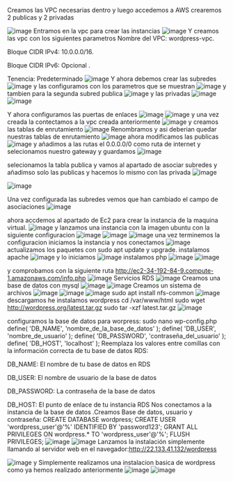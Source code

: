 
Creamos las VPC necesarias dentro y luego accedemos a AWS 
crearemos 2 publicas y 2 privadas

![image](https://github.com/user-attachments/assets/110d3ebc-2772-42e4-824a-320398ec7a56)
Entramos en la vpc para crear las instancias 
![image](https://github.com/user-attachments/assets/2e7cecf8-28bb-44e0-b377-ea042035d25b)
Y creamos las vpc con los siguientes parametros 
Nombre del VPC: wordpress-vpc.

Bloque CIDR IPv4: 10.0.0.0/16.

Bloque CIDR IPv6: Opcional .

Tenencia: Predeterminado
![image](https://github.com/user-attachments/assets/06fc1f87-fa0a-4d43-a952-bd950aa9cd0d)
Y ahora debemos crear las subredes 
![image](https://github.com/user-attachments/assets/f51d79d3-92a6-4c30-aec1-84678b993a74)
y las configuramos con los parametros que se muestran 
![image](https://github.com/user-attachments/assets/bc5b9031-8438-49fe-85b6-60c78e2f0059)
y tambien para la segunda subred publica 
![image](https://github.com/user-attachments/assets/9ace1b41-6c91-42b5-83cd-f8d070caba20)
y las privadas 
![image](https://github.com/user-attachments/assets/9d5bd98f-13b5-478b-bf5c-fc59419b4a6a)
![image](https://github.com/user-attachments/assets/05bf105f-de4b-4c97-a831-17f2c21f3479)

Y ahora configuramos las puertas de enlaces 
![image](https://github.com/user-attachments/assets/35b80d23-5209-430d-8e08-63a4f2bf5c89)
![image](https://github.com/user-attachments/assets/922be5aa-37d7-4e1d-a2ab-c6193cae0448)
y una vez creada la contectamos a la vpc creada anteriormente 
![image](https://github.com/user-attachments/assets/997f28b0-4d03-44a6-805f-f565f9a4d9b0)
y creamos las tablas de enrutamiento
![image](https://github.com/user-attachments/assets/128a9e8e-7b2d-4df7-8da3-5650d1357159)
Renombramos y asi deberian quedar nuestras tablas de enrutamiento 
![image](https://github.com/user-attachments/assets/3fc5f617-a7aa-493c-830c-144f59f908ff)
ahora modificamos las publicas ![image](https://github.com/user-attachments/assets/0f0009a3-5cd6-4108-a3dd-84fe309d6287) y añadimos a las rutas el 0.0.0.0/0 como ruta de internet y selecionamos nuestro gateway y guardamos 
![image](https://github.com/user-attachments/assets/0424f0dc-7a54-48b3-b227-2e7230a48fcb)

selecionamos la tabla publica y vamos al apartado de asociar subredes y añadimso solo las publicas y hacemos lo mismo con las privada 
![image](https://github.com/user-attachments/assets/88d6c32f-888b-4661-a7e5-65ebf0664b89)

![image](https://github.com/user-attachments/assets/0442d77b-c2ad-4f72-a927-03e8cd8c4ae9)

Una vez configurada las subredes vemos que han cambiado el campo de asociaciones 
![image](https://github.com/user-attachments/assets/1f97dbee-73b9-4859-ae53-3ebbc0184e0c)

ahora accdemos al apartado de Ec2 para crear la instancia de la maquina virtual.
![image](https://github.com/user-attachments/assets/4ad830bf-7431-4fde-a217-39a1f98aa1d1)
y lanzamos una instancia con la imagen ubuntu con la siguiente configuracion 
![image](https://github.com/user-attachments/assets/eb591709-7d48-4d6d-a487-751a58f6fe66)
 ![image](https://github.com/user-attachments/assets/e1258fa5-d335-4466-a4e4-69464927e3f9)
![image](https://github.com/user-attachments/assets/4137ccfc-46f5-4f21-af42-e5dd06bf4c8f)
una vez terminemos la configuracion iniciamos la instancia y nos conectamos 
![image](https://github.com/user-attachments/assets/94617cf4-42b7-4751-a263-375b6eb075f0)
actualizamos los paquetes con sudo apt update y upgrade. 
instalamos apache 
![image](https://github.com/user-attachments/assets/01029cac-bde3-46b5-a927-fbcfe288223a)
y lo iniciamos 
![image](https://github.com/user-attachments/assets/3f23176e-e1ce-424e-8198-fe98dbfff2df)
instalamos php 
![image](https://github.com/user-attachments/assets/1068c129-b68f-4890-ad96-f0c131fee236)
![image](https://github.com/user-attachments/assets/7b12c769-91de-4d14-b147-bae7c1f751cc)

y comprobamos con la siguiente ruta http://ec2-34-192-84-9.compute-1.amazonaws.com/info.php
![image](https://github.com/user-attachments/assets/e9ecc839-2440-4da8-98c1-55c0e1aa9e5a)
Servicios RDS
![image](https://github.com/user-attachments/assets/d3ed4ae0-e308-454b-a4dd-ba6c7dc79593)
Creamos una base de datos con mysql 
![image](https://github.com/user-attachments/assets/f67ed552-c0cc-4383-9d75-4418b0c763d0)
![image](https://github.com/user-attachments/assets/2ac805d8-f03d-4b1d-b002-658bc93d863f)
Creamos un sistema de archivos 
![image](https://github.com/user-attachments/assets/ff7824ee-4902-45a8-9d71-dd18055a5064)
![image](https://github.com/user-attachments/assets/f7f8d8d4-29a1-4b0d-a69b-fd466e3feda2)
![image](https://github.com/user-attachments/assets/2bf04434-e1aa-409b-b440-324d5b44d732)
sudo apt install nfs-common 
![image](https://github.com/user-attachments/assets/06bcd51e-e33b-4d53-9a5a-0cac71925128)
descargamos he instalamos wordpress cd /var/www/html sudo wget http://wordpress.org/latest.tar.gz sudo tar -xzf latest.tar.gz
![image](https://github.com/user-attachments/assets/16e7e24c-ba98-4fc1-af5d-f211c976159f)

configuramos la base de datos para worpress: sudo nano wp-config.php define( 'DB_NAME', 'nombre_de_la_base_de_datos' ); define( 'DB_USER', 'nombre_de_usuario' ); define( 'DB_PASSWORD', 'contraseña_del_usuario' ); define( 'DB_HOST', 'localhost' ); Reemplaza los valores entre comillas con la información correcta de tu base de datos RDS:

DB_NAME: El nombre de tu base de datos en RDS

DB_USER: El nombre de usuario de la base de datos

DB_PASSWORD: La contraseña de la base de datos

DB_HOST: El punto de enlace de tu instancia RDS Nos conectamos a la instancia de la base de datos .Creamos Base de datos, usuario y contraseña: CREATE DATABASE wordpress; CREATE USER 'wordpress_user'@'%' IDENTIFIED BY 'password123'; GRANT ALL PRIVILEGES ON wordpress.* TO 'wordpress_user'@'%'; FLUSH PRIVILEGES;
![image](https://github.com/user-attachments/assets/59bb1330-8a9b-4057-9c14-1c91a5696e92)
![image](https://github.com/user-attachments/assets/1388c93a-df8c-48a3-9ce5-aafab46e405c)
Lanzamos la instalación simplemente llamando al servidor web en el navegador:http://22.133.41.132/wordpress

![image](https://github.com/user-attachments/assets/50ec9264-1856-436a-b0dd-7f4b841d2069)
y Simplemente realizamos una instalacion basica de wordpress como ya hemos realizado anteriormente
![image](https://github.com/user-attachments/assets/9c29ea81-55ae-4c9e-a248-f08261d21d13)
![image](https://github.com/user-attachments/assets/ea06b4e9-0a9b-4692-a7de-90b006bfc7d7)


